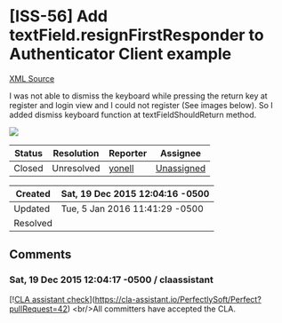 # [ISS-56] Add textField.resignFirstResponder to Authenticator Client example

[XML Source](./xml/ISS-56.xml)
<p><p>I was not able to dismiss the keyboard while pressing the return key at register and login view and I could not register (See images below). So I added dismiss keyboard function at textFieldShouldReturn method.</p>

<p><span class="image-wrap" style=""><img src="https://cloud.githubusercontent.com/assets/9270368/11914223/7ce5af48-a6bd-11e5-8623-a7bf63624b9a.PNG" style="border: 0px solid black" /></span></p></p>





Status|Resolution|Reporter|Assignee
------|----------|--------|--------
Closed|Unresolved|[yonell](tatsuya-yokoyama)|[Unassigned]($-1)





Created|Sat, 19 Dec 2015 12:04:16 -0500
-------|--------------
Updated|Tue, 5 Jan 2016 11:41:29 -0500
Resolved|


## Comments




### Sat, 19 Dec 2015 12:04:17 -0500 / claassistant 

<p><p>[!<a href="https://cla-assistant.io/pull/badge/signed" class="external-link" rel="nofollow">CLA assistant check</a>](<a href="https://cla-assistant.io/PerfectlySoft/Perfect?pullRequest=42" class="external-link" rel="nofollow">https://cla-assistant.io/PerfectlySoft/Perfect?pullRequest=42</a>) &lt;br/&gt;All committers have accepted the CLA.</p></p>


